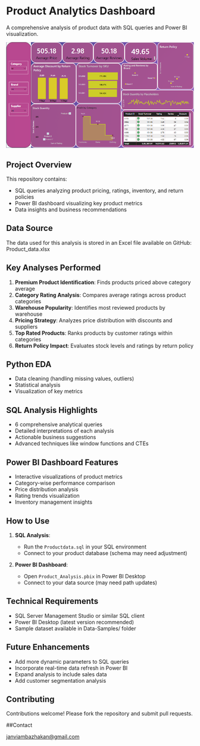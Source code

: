 # Product Analytics Dashboard

A comprehensive analysis of product data with SQL queries and Power BI visualization.

![Dashboard Preview](dashboard_preview.png)

## Project Overview

This repository contains:
- SQL queries analyzing product pricing, ratings, inventory, and return policies
- Power BI dashboard visualizing key product metrics
- Data insights and business recommendations

## Data Source

The data used for this analysis is stored in an Excel file available on GitHub: Product_data.xlsx


## Key Analyses Performed

1. **Premium Product Identification**: Finds products priced above category average
2. **Category Rating Analysis**: Compares average ratings across product categories
3. **Warehouse Popularity**: Identifies most reviewed products by warehouse
4. **Pricing Strategy**: Analyzes price distribution with discounts and suppliers
5. **Top Rated Products**: Ranks products by customer ratings within categories
6. **Return Policy Impact**: Evaluates stock levels and ratings by return policy

## Python EDA

- Data cleaning (handling missing values, outliers)
- Statistical analysis
- Visualization of key metrics

## SQL Analysis Highlights

- 6 comprehensive analytical queries
- Detailed interpretations of each analysis
- Actionable business suggestions
- Advanced techniques like window functions and CTEs

## Power BI Dashboard Features

- Interactive visualizations of product metrics
- Category-wise performance comparison
- Price distribution analysis
- Rating trends visualization
- Inventory management insights

## How to Use

1. **SQL Analysis**:
   - Run the `Productdata.sql` in your SQL environment
   - Connect to your product database (schema may need adjustment)

2. **Power BI Dashboard**:
   - Open `Product_Analysis.pbix` in Power BI Desktop
   - Connect to your data source (may need path updates)

## Technical Requirements

- SQL Server Management Studio or similar SQL client
- Power BI Desktop (latest version recommended)
- Sample dataset available in Data-Samples/ folder

## Future Enhancements

- Add more dynamic parameters to SQL queries
- Incorporate real-time data refresh in Power BI
- Expand analysis to include sales data
- Add customer segmentation analysis

## Contributing

Contributions welcome! Please fork the repository and submit pull requests.

##Contact

janviambazhakan@gmail.com 
